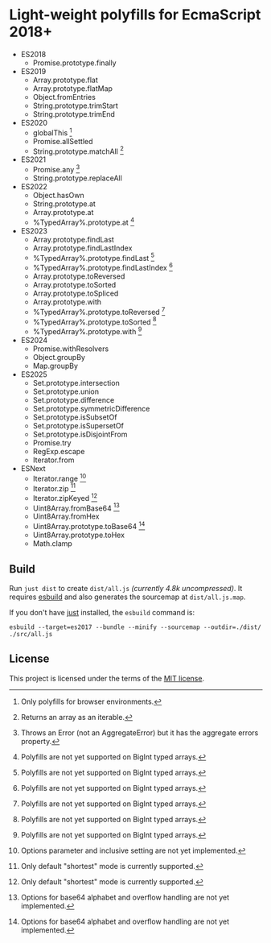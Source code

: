 # Light-weight polyfills for EcmaScript 2018+

* ES2018
  - Promise.prototype.finally
* ES2019
  - Array.prototype.flat
  - Array.prototype.flatMap
  - Object.fromEntries
  - String.prototype.trimStart
  - String.prototype.trimEnd
* ES2020
  - globalThis [^browser]
  - Promise.allSettled
  - String.prototype.matchAll [^matchall]
* ES2021
  - Promise.any [^aggerror]
  - String.prototype.replaceAll
* ES2022
  - Object.hasOwn
  - String.prototype.at
  - Array.prototype.at
  - %TypedArray%.prototype.at [^bigint]
* ES2023
  - Array.prototype.findLast
  - Array.prototype.findLastIndex
  - %TypedArray%.prototype.findLast [^bigint]
  - %TypedArray%.prototype.findLastIndex [^bigint]
  - Array.prototype.toReversed
  - Array.prototype.toSorted
  - Array.prototype.toSpliced
  - Array.prototype.with
  - %TypedArray%.prototype.toReversed [^bigint]
  - %TypedArray%.prototype.toSorted [^bigint]
  - %TypedArray%.prototype.with [^bigint]
* ES2024
  - Promise.withResolvers
  - Object.groupBy
  - Map.groupBy
* ES2025
  - Set.prototype.intersection
  - Set.prototype.union
  - Set.prototype.difference
  - Set.prototype.symmetricDifference
  - Set.prototype.isSubsetOf
  - Set.prototype.isSupersetOf
  - Set.prototype.isDisjointFrom
  - Promise.try
  - RegExp.escape
  - Iterator.from
* ESNext
  - Iterator.range [^range]
  - Iterator.zip [^mode]
  - Iterator.zipKeyed [^mode]
  - Uint8Array.fromBase64 [^base64]
  - Uint8Array.fromHex
  - Uint8Array.prototype.toBase64 [^base64]
  - Uint8Array.prototype.toHex
  - Math.clamp

[^browser]: Only polyfills for browser environments.
[^matchall]: Returns an array as an iterable.
[^range]: Options parameter and inclusive setting are not yet implemented.
[^mode]: Only default "shortest" mode is currently supported.
[^base64]: Options for base64 alphabet and overflow handling are not yet implemented.
[^aggerror]: Throws an Error (not an AggregateError) but it has the aggregate errors property.
[^bigint]: Polyfills are not yet supported on BigInt typed arrays.

## Build

Run `just dist` to create `dist/all.js` _(currently 4.8k uncompressed)_. It requires [esbuild](https://esbuild.github.io/) and also generates the sourcemap at `dist/all.js.map`.

If you don't have [just](https://just.systems/man/en/packages.html) installed, the `esbuild` command is:

```
esbuild --target=es2017 --bundle --minify --sourcemap --outdir=./dist/ ./src/all.js
```

## License

This project is licensed under the terms of the [MIT license](LICENSE.txt).
